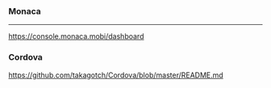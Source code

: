### Monaca
---
https://console.monaca.mobi/dashboard

### Cordova
https://github.com/takagotch/Cordova/blob/master/README.md



```
```

```
```

```
```


